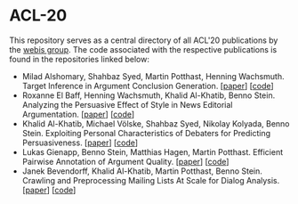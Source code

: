 # ACL-20

This repository serves as a central directory of all ACL'20 publications by the [webis group](https://webis.de). The code associated with the respective publications is found in the repositories linked below:

* Milad Alshomary, Shahbaz Syed, Martin Potthast, Henning Wachsmuth. Target Inference in Argument Conclusion Generation. [[paper]()] [[code](https://github.com/webis-de/acl20-target-inference-in-conclusion-generation)]
* Roxanne El Baff, Henning Wachsmuth, Khalid Al-Khatib, Benno Stein. Analyzing the Persuasive Effect of Style in News Editorial Argumentation. [[paper]()] [[code](https://github.com/webis-de/acl20-editorials-style-persuasive-effect)]
* Khalid Al-Khatib, Michael Völske, Shahbaz Syed, Nikolay Kolyada, Benno Stein. Exploiting Personal Characteristics of Debaters for Predicting Persuasiveness. [[paper](https://webis.de/publications.html#stein_2020l)] [[code](https://github.com/webis-de/acl20-personal-characteristics-predicting-persuasiveness)]
* Lukas Gienapp, Benno Stein, Matthias Hagen, Martin Potthast. Efficient Pairwise Annotation of Argument Quality. [[paper](https://webis.de/publications.html#stein_2020n)] [[code](https://github.com/webis-de/acl20-efficient-argument-quality-annotation)]
* Janek Bevendorff, Khalid Al-Khatib, Martin Potthast, Benno Stein. Crawling and Preprocessing Mailing Lists At Scale for Dialog Analysis. [[paper](https://webis.de/publications.html#stein_2020o)] [[code](https://github.com/webis-de/acl20-crawling-mailing-lists)]
